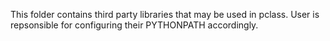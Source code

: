 This folder contains third party libraries that may be used in pclass.  User is repsonsible for configuring their PYTHONPATH accordingly.
